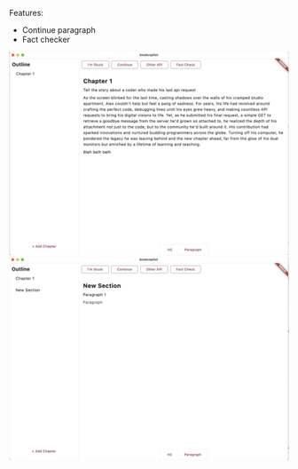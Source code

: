 Features:
* Continue paragraph
* Fact checker

![ScreenShot](https://github.com/amadzarak/bayhacks_2024/blob/main/images/screenshot.png)
![ScreenShot](https://github.com/amadzarak/bayhacks_2024/blob/main/images/screenshot2.png)
